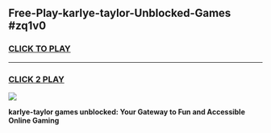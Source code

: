 
## Free-Play-karlye-taylor-Unblocked-Games #zq1v0
<h3>
<a href="https://news.freeplayer.one?title=karlye-taylor&ref=8M">CLICK TO PLAY</a></h3>
<hr>

<h3>
<a href="https://news.freeplayer.one?title=karlye-taylor&ref=8M">CLICK 2 PLAY</a>
  
</h3>

<a href="https://news.freeplayer.one?title=karlye-taylor&ref=8M"><img src="https://clearcache.store/games.png"></a>


**karlye-taylor games unblocked: Your Gateway to Fun and Accessible Online Gaming**
